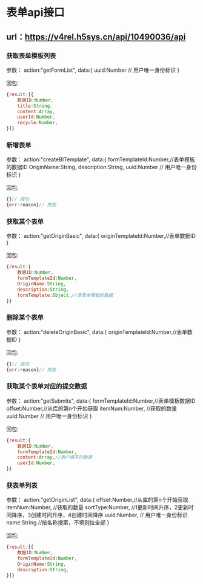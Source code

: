 # 表单api接口
## url：https://v4rel.h5sys.cn/api/10490036/api
### 获取表单模板列表
参数：
action:"getFormList",
data:{
	uuid:Number // 用户唯一身份标识
}

回包:
```javascript
{result:[{
	数据ID:Number,
	title:String,
	content:Array,
	userId:Number,
	recycle:Number,
}]}
```
### 新增表单
参数：
action:"createBITemplate",
data:{
formTemplateId:Number,//表单模板的数据ID
OriginName:String,
description:String,
uuid:Number // 用户唯一身份标识
}

回包:
```javascript
{}// 成功
{err:reason}// 失败
```

### 获取某个表单
参数：
action:"getOriginBasic",
data:{
originTemplateId:Number,//表单数据ID
}

回包:
```javascript
{result:{
	数据ID:Number,
	formTemplateId:Number,
	OriginName:String,
	description:String,
	formTemplate:Object,//该表单模板的数据
}}
```

### 删除某个表单
参数：
action:"deleteOriginBasic",
data:{
originTemplateId:Number,//表单数据ID
}

回包:
```javascript
{}// 成功
{err:reason}// 失败
```

### 获取某个表单对应的提交数据
参数：
action:"getSubmits",
data:{
formTemplateId:Number,//表单模板数据ID
offset:Number,//从库的第n个开始获取
itemNum:Number, //获取的数量
uuid:Number // 用户唯一身份标识
}

回包:
```javascript
{result:{
	数据ID:Number,
	formTemplateId:Number,
	content:Array,//用户填写的数据
	userId:Number,
}}
```

### 获表单列表
参数：
action:"getOriginList",
data:{
offset:Number,//从库的第n个开始获取
itemNum:Number, //获取的数量
sortType:Number, //1更新时间升序，2更新时间降序，3创建时间升序，4创建时间降序
uuid:Number, // 用户唯一身份标识
name:String //按名称搜索，不填则拉全部
}

回包:
```javascript
{result:[{
	数据ID:Number,
	formTemplateId:Number,
	OriginName:String,
	description:String,
}]}
```